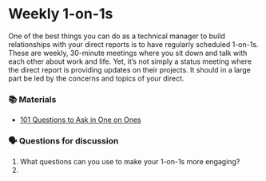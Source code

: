 # Weekly 1-on-1s

One of the best things you can do as a technical manager to build relationships with your direct reports is to have regularly scheduled 1-on-1s. These are weekly, 30-minute meetings where you sit down and talk with each other about work and life. Yet, it’s not simply a status meeting where the direct report is providing updates on their projects. It should in a large part be led by the concerns and topics of your direct. 

### 📚 Materials

* [101 Questions to Ask in One on Ones](https://jasonevanish.com/2014/05/29/101-questions-to-ask-in-1-on-1s/)

### 🗣 Questions for discussion

1. What questions can you use to make your 1-on-1s more engaging?
2. 
